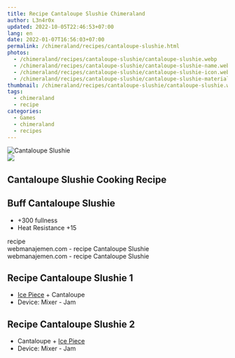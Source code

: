 ```yaml
---
title: Recipe Cantaloupe Slushie Chimeraland
author: L3n4r0x
updated: 2022-10-05T22:46:53+07:00
lang: en
date: 2022-01-07T16:56:03+07:00
permalink: /chimeraland/recipes/cantaloupe-slushie.html
photos:
  - /chimeraland/recipes/cantaloupe-slushie/cantaloupe-slushie.webp
  - /chimeraland/recipes/cantaloupe-slushie/cantaloupe-slushie-name.webp
  - /chimeraland/recipes/cantaloupe-slushie/cantaloupe-slushie-icon.webp
  - /chimeraland/recipes/cantaloupe-slushie/cantaloupe-slushie-material.webp
thumbnail: /chimeraland/recipes/cantaloupe-slushie/cantaloupe-slushie.webp
tags:
  - chimeraland
  - recipe
categories:
  - Games
  - chimeraland
  - recipes
---
```


<link
  rel="stylesheet"
  href="https://rawcdn.githack.com/dimaslanjaka/Web-Manajemen/870a349/css/bootstrap-5-3-0-alpha3-wrapper.css"
/>
<section id="bootstrap-wrapper">
  <div data-bs-theme="dark">
    <div class="card mb-2">
      <div class="card-body">
        <div class="row g-0">
          <div class="col-sm-4 position-relative mb-2">
            <img
              src="https://www.webmanajemen.com/chimeraland/recipes/cantaloupe-slushie/cantaloupe-slushie-material.webp"
              class="card-img fit-cover w-100 h-100"
              alt="Cantaloupe Slushie"
              data-fancybox="true"
            />
          </div>
          <div class="col-sm-8 mb-2">
            <div class="card-body">
              <div class="d-flex flex-row align-items-center mb-3">
                <img
                  class="d-inline-block me-2"
                  src="https://www.webmanajemen.com/chimeraland/recipes/cantaloupe-slushie/cantaloupe-slushie-icon.webp"
                  width="auto"
                  height="auto"
                  style="vertical-align: middle"
                />
                <h2 class="fs-5">Cantaloupe Slushie Cooking Recipe</h2>
              </div>
              <h2 class="card-title fs-5">Buff Cantaloupe Slushie</h2>
              <div class="card-text">
                <ul>
                  <li>+300 fullness</li>
                  <li>Heat Resistance +15</li>
                </ul>
              </div>
              <span class="badge rounded-pill">recipe</span>
            </div>
            <div class="card-footer text-end text-muted mt-auto">
              webmanajemen.com - recipe Cantaloupe Slushie
            </div>
          </div>
        </div>
      </div>
      <div class="card-footer text-end text-muted">
        webmanajemen.com - recipe Cantaloupe Slushie
      </div>
    </div>
    <div class="row mb-2">
      <div class="col-12 col-lg-6 recipe-item mb-2">
        <div class="card">
          <div class="card-body">
            <h2 class="card-title fs-5">Recipe Cantaloupe Slushie 1</h2>
            <div class="card-text">
              <ul>
                <li>
                  <a
                    class="text-decoration-none text-primary"
                    href="/chimeraland/materials/ice-piece.html"
                    >Ice Piece</a
                  ><span> + </span>Cantaloupe
                </li>
                <li>Device: Mixer - Jam</li>
              </ul>
            </div>
          </div>
        </div>
      </div>
      <div class="col-12 col-lg-6 recipe-item mb-2">
        <div class="card">
          <div class="card-body">
            <h2 class="card-title fs-5">Recipe Cantaloupe Slushie 2</h2>
            <div class="card-text">
              <ul>
                <li>
                  Cantaloupe<span> + </span
                  ><a
                    class="text-decoration-none text-primary"
                    href="/chimeraland/materials/ice-piece.html"
                    >Ice Piece</a
                  >
                </li>
                <li>Device: Mixer - Jam</li>
              </ul>
            </div>
          </div>
        </div>
      </div>
    </div>
  </div>
</section>
